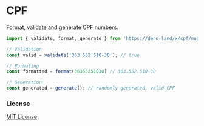 # CPF

Format, validate and generate CPF numbers.

```ts
import { validate, format, generate } from 'https://deno.land/x/cpf/mod.ts'

// Validation
const valid = validate('363.552.510-30'); // true

// Formating
const formatted = format(36355251030) // 363.552.510-30

// Generation
const generated = generate(); // randomly generated, valid CPF
```

### License

[MIT License](/license)
